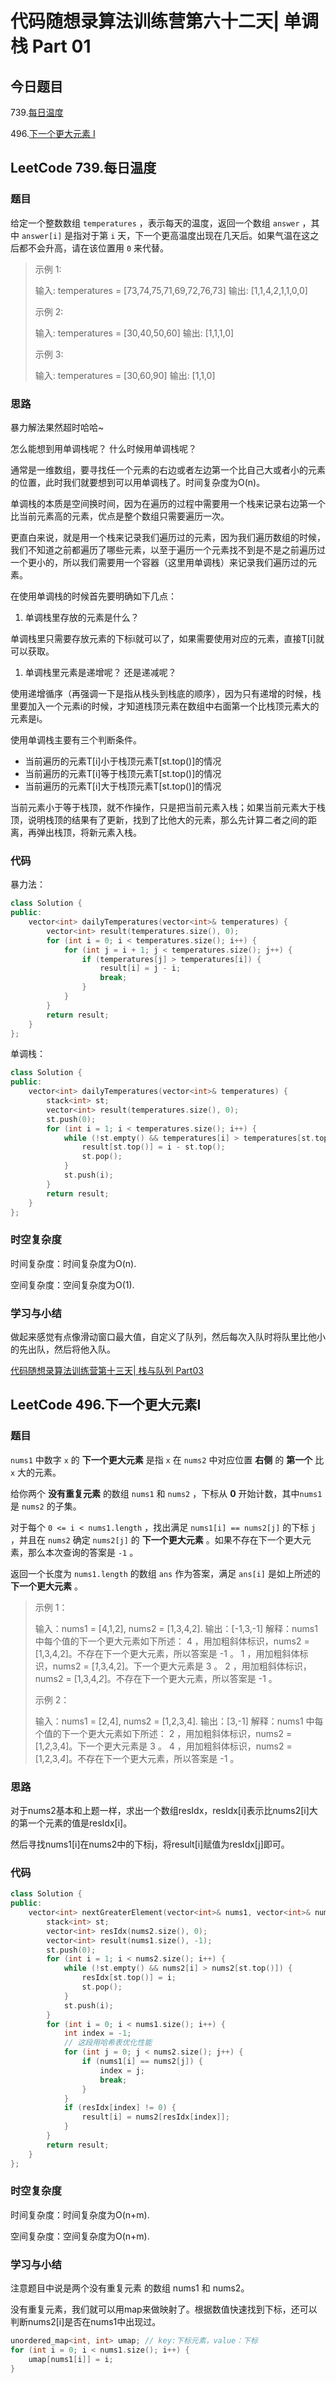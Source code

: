 # 代码随想录算法训练营第六十二天| 单调栈 Part 01

## 今日题目

739.[每日温度](https://leetcode.cn/problems/daily-temperatures/)

496.[下一个更大元素 I](https://leetcode.cn/problems/next-greater-element-i/)

## LeetCode 739.每日温度 

### 题目

给定一个整数数组 `temperatures` ，表示每天的温度，返回一个数组 `answer` ，其中 `answer[i]` 是指对于第 `i` 天，下一个更高温度出现在几天后。如果气温在这之后都不会升高，请在该位置用 `0` 来代替。

> 示例 1:
>
> 输入: temperatures = [73,74,75,71,69,72,76,73] 输出: [1,1,4,2,1,1,0,0]
>
> 示例 2:
>
> 输入: temperatures = [30,40,50,60] 输出: [1,1,1,0]
>
> 示例 3:
>
> 输入: temperatures = [30,60,90] 输出: [1,1,0]

### 思路

暴力解法果然超时哈哈~

怎么能想到用单调栈呢？ 什么时候用单调栈呢？

通常是一维数组，要寻找任一个元素的右边或者左边第一个比自己大或者小的元素的位置，此时我们就要想到可以用单调栈了。时间复杂度为O(n)。

单调栈的本质是空间换时间，因为在遍历的过程中需要用一个栈来记录右边第一个比当前元素高的元素，优点是整个数组只需要遍历一次。

更直白来说，就是用一个栈来记录我们遍历过的元素，因为我们遍历数组的时候，我们不知道之前都遍历了哪些元素，以至于遍历一个元素找不到是不是之前遍历过一个更小的，所以我们需要用一个容器（这里用单调栈）来记录我们遍历过的元素。

在使用单调栈的时候首先要明确如下几点：

1. 单调栈里存放的元素是什么？

单调栈里只需要存放元素的下标i就可以了，如果需要使用对应的元素，直接T[i]就可以获取。

1. 单调栈里元素是递增呢？ 还是递减呢？

使用递增循序（再强调一下是指从栈头到栈底的顺序），因为只有递增的时候，栈里要加入一个元素i的时候，才知道栈顶元素在数组中右面第一个比栈顶元素大的元素是i。

使用单调栈主要有三个判断条件。

- 当前遍历的元素T[i]小于栈顶元素T[st.top()]的情况
- 当前遍历的元素T[i]等于栈顶元素T[st.top()]的情况
- 当前遍历的元素T[i]大于栈顶元素T[st.top()]的情况

当前元素小于等于栈顶，就不作操作，只是把当前元素入栈；如果当前元素大于栈顶，说明栈顶的结果有了更新，找到了比他大的元素，那么先计算二者之间的距离，再弹出栈顶，将新元素入栈。

### 代码

暴力法：

```C++
class Solution {
public:
    vector<int> dailyTemperatures(vector<int>& temperatures) {
        vector<int> result(temperatures.size(), 0);
        for (int i = 0; i < temperatures.size(); i++) {
            for (int j = i + 1; j < temperatures.size(); j++) {
                if (temperatures[j] > temperatures[i]) {
                    result[i] = j - i;
                    break;
                }
            }
        }
        return result;
    }
};
```

单调栈：

```C++
class Solution {
public:
    vector<int> dailyTemperatures(vector<int>& temperatures) {
        stack<int> st;
        vector<int> result(temperatures.size(), 0);
        st.push(0);
        for (int i = 1; i < temperatures.size(); i++) {
            while (!st.empty() && temperatures[i] > temperatures[st.top()]) {
                result[st.top()] = i - st.top();
                st.pop();
            }
            st.push(i);
        }
        return result;
    }
};
```

### 时空复杂度

时间复杂度：时间复杂度为O(n).

空间复杂度：空间复杂度为O(1).

### 学习与小结

做起来感觉有点像滑动窗口最大值，自定义了队列，然后每次入队时将队里比他小的先出队，然后将他入队。

[代码随想录算法训练营第十三天| 栈与队列 Part03](https://pkdwxagc9o.feishu.cn/wiki/IybHwl87HicYDnkmYHPcMBspnKs?fromScene=spaceOverview)

## LeetCode 496.下一个更大元素I

### 题目

`nums1` 中数字 `x` 的 **下一个更大元素** 是指 `x` 在 `nums2` 中对应位置 **右侧** 的 **第一个** 比 `x` 大的元素。

给你两个 **没有重复元素** 的数组 `nums1` 和 `nums2` ，下标从 **0** 开始计数，其中`nums1` 是 `nums2` 的子集。

对于每个 `0 <= i < nums1.length` ，找出满足 `nums1[i] == nums2[j]` 的下标 `j` ，并且在 `nums2` 确定 `nums2[j]` 的 **下一个更大元素** 。如果不存在下一个更大元素，那么本次查询的答案是 `-1` 。

返回一个长度为 `nums1.length` 的数组 `ans` 作为答案，满足 `ans[i]` 是如上所述的 **下一个更大元素** 。

> 示例 1：
>
> 输入：nums1 = [4,1,2], nums2 = [1,3,4,2]. 输出：[-1,3,-1] 解释：nums1 中每个值的下一个更大元素如下所述： 4 ，用加粗斜体标识，nums2 = [1,3,4,2]。不存在下一个更大元素，所以答案是 -1 。 1 ，用加粗斜体标识，nums2 = [*1*,3,4,2]。下一个更大元素是 3 。 2 ，用加粗斜体标识，nums2 = [1,3,4,*2*]。不存在下一个更大元素，所以答案是 -1 。
>
> 示例 2：
>
> 输入：nums1 = [2,4], nums2 = [1,2,3,4]. 输出：[3,-1] 解释：nums1 中每个值的下一个更大元素如下所述： 2 ，用加粗斜体标识，nums2 = [1,*2*,3,4]。下一个更大元素是 3 。 4 ，用加粗斜体标识，nums2 = [1,2,3,*4*]。不存在下一个更大元素，所以答案是 -1 。

### 思路

对于nums2基本和上题一样，求出一个数组resIdx，resIdx[i]表示比nums2[i]大的第一个元素的值是resIdx[i]。

然后寻找nums1[i]在nums2中的下标j，将result[i]赋值为resIdx[j]即可。

### 代码

```C++
class Solution {
public:
    vector<int> nextGreaterElement(vector<int>& nums1, vector<int>& nums2) {
        stack<int> st;
        vector<int> resIdx(nums2.size(), 0);
        vector<int> result(nums1.size(), -1);
        st.push(0);
        for (int i = 1; i < nums2.size(); i++) {
            while (!st.empty() && nums2[i] > nums2[st.top()]) {
                resIdx[st.top()] = i;
                st.pop();
            }
            st.push(i);
        }
        for (int i = 0; i < nums1.size(); i++) {
            int index = -1;
            // 这段用哈希表优化性能
            for (int j = 0; j < nums2.size(); j++) {
                if (nums1[i] == nums2[j]) {
                    index = j;
                    break;
                }
            }
            if (resIdx[index] != 0) {
                result[i] = nums2[resIdx[index]];
            }
        }
        return result;
    }
};
```

### 时空复杂度

时间复杂度：时间复杂度为O(n+m).

空间复杂度：空间复杂度为O(n+m).

### 学习与小结

注意题目中说是两个没有重复元素 的数组 nums1 和 nums2。

没有重复元素，我们就可以用map来做映射了。根据数值快速找到下标，还可以判断nums2[i]是否在nums1中出现过。

```C++
unordered_map<int, int> umap; // key:下标元素，value：下标
for (int i = 0; i < nums1.size(); i++) {
    umap[nums1[i]] = i;
}
```